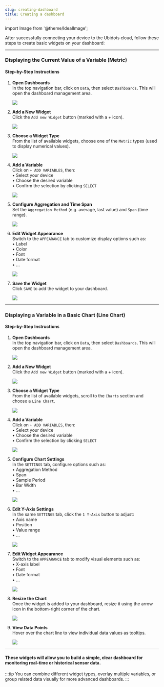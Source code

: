 ```yaml
---
slug: creating-dashboard
title: Creating a dashboard
---
```

import Image from '@theme/IdealImage';


After successfully connecting your device to the Ubidots cloud, follow these steps to create basic widgets on your dashboard:

---

### Displaying the Current Value of a Variable (Metric)

#### Step-by-Step Instructions

1. **Open Dashboards**  
   In the top navigation bar, click on `Data`, then select `Dashboards`. This will open the dashboard management area.

   ![](ubidots-metric-0.png)

2. **Add a New Widget**  
   Click the `Add new Widget` button (marked with a + icon).

   ![](ubidots-metric-1.png)

3. **Choose a Widget Type**  
   From the list of available widgets, choose one of the `Metric` types (used to display numerical values).

   ![](ubidots-metric-2.png)

4. **Add a Variable**  
   Click on `+ ADD VARIABLES`, then:  
   • Select your device  
   • Choose the desired variable  
   • Confirm the selection by clicking `SELECT`

   ![](ubidots-metric-3.png)

5. **Configure Aggregation and Time Span**  
   Set the `Aggregation Method` (e.g. average, last value) and `Span` (time range).

   ![](ubidots-metric-7.png)

6. **Edit Widget Appearance**  
   Switch to the `APPEARANCE` tab to customize display options such as:  
   • Label  
   • Color  
   • Font  
   • Date format  
   • ...  

    ![](ubidots-metric-8.png)

7. **Save the Widget**  
   Click `SAVE` to add the widget to your dashboard.

    ![](ubidots-metric-9.png)

---

### Displaying a Variable in a Basic Chart (Line Chart)

#### Step-by-Step Instructions

1. **Open Dashboards**  
   In the top navigation bar, click on `Data`, then select `Dashboards`. This will open the dashboard management area.

    ![](ubidots-chart-0.png)

2. **Add a New Widget**  
   Click the `Add new Widget` button (marked with a + icon).

    ![](ubidots-chart-1.png)

3. **Choose a Widget Type**  
   From the list of available widgets, scroll to the `Charts` section and choose a `Line Chart`.

    ![](ubidots-chart-2.png)

4. **Add a Variable**  
   Click on `+ ADD VARIABLES`, then:  
   • Select your device  
   • Choose the desired variable  
   • Confirm the selection by clicking `SELECT`

    ![](ubidots-chart-3.png)

5. **Configure Chart Settings**  
   In the `SETTINGS` tab, configure options such as:  
   • Aggregation Method  
   • Span  
   • Sample Period  
   • Bar Width  
   • ...

   ![](ubidots-chart-7.png)

6. **Edit Y-Axis Settings**  
   In the same `SETTINGS` tab, click the `1 Y-Axis` button to adjust:  
   • Axis name  
   • Position  
   • Value range  
   • ...

    ![](ubidots-chart-8.png)

7. **Edit Widget Appearance**  
   Switch to the `APPEARANCE` tab to modify visual elements such as:  
   • X-axis label  
   • Font  
   • Date format  
   • ...

   ![](ubidots-chart-9.png)

8. **Resize the Chart**  
   Once the widget is added to your dashboard, resize it using the arrow icon in the bottom-right corner of the chart.

    ![](ubidots-chart-10.png)

9. **View Data Points**  
   Hover over the chart line to view individual data values as tooltips.

    ![](ubidots-chart-12.png)
---

#### These widgets will allow you to build a simple, clear dashboard for monitoring real-time or historical sensor data.

:::tip
You can combine different widget types, overlay multiple variables, or group related data visually for more advanced dashboards.
:::